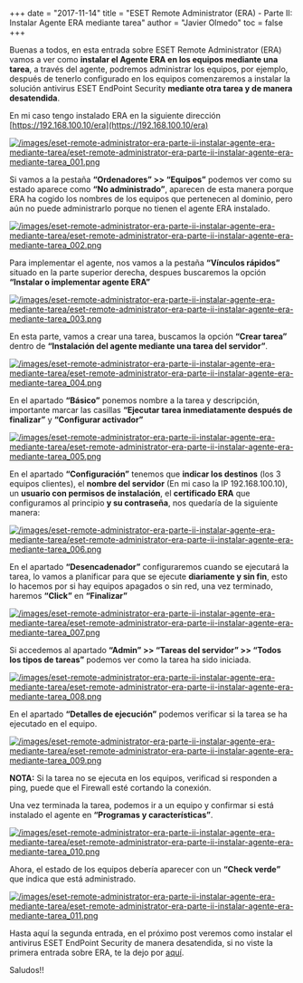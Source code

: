 +++
date = "2017-11-14"
title = "ESET Remote Administrator (ERA) - Parte II: Instalar Agente ERA mediante tarea"
author = "Javier Olmedo"
toc = false
+++

Buenas a todos, en esta entrada sobre ESET Remote Administrator (ERA) vamos a ver como **instalar el Agente ERA en los equipos mediante una tarea**, a través del agente, podremos administrar los equipos, por ejemplo, después de tenerlo configurado en los equipos comenzaremos a instalar la solución antivirus ESET EndPoint Security **mediante otra tarea y de manera desatendida**.

En mi caso tengo instalado ERA en la siguiente dirección [https://192.168.100.10/era](https://192.168.100.10/era)

[![/images/eset-remote-administrator-era-parte-ii-instalar-agente-era-mediante-tarea/eset-remote-administrator-era-parte-ii-instalar-agente-era-mediante-tarea_001.png](/images/eset-remote-administrator-era-parte-ii-instalar-agente-era-mediante-tarea/eset-remote-administrator-era-parte-ii-instalar-agente-era-mediante-tarea_001.png)](/images/eset-remote-administrator-era-parte-ii-instalar-agente-era-mediante-tarea/eset-remote-administrator-era-parte-ii-instalar-agente-era-mediante-tarea_001.png)

Si vamos a la pestaña **“Ordenadores” >> “Equipos”** podemos ver como su estado aparece como **“No administrado”**, aparecen de esta manera porque ERA ha cogido los nombres de los equipos que pertenecen al dominio, pero aún no puede administrarlo porque no tienen el agente ERA instalado.

[![/images/eset-remote-administrator-era-parte-ii-instalar-agente-era-mediante-tarea/eset-remote-administrator-era-parte-ii-instalar-agente-era-mediante-tarea_002.png](/images/eset-remote-administrator-era-parte-ii-instalar-agente-era-mediante-tarea/eset-remote-administrator-era-parte-ii-instalar-agente-era-mediante-tarea_002.png)](/images/eset-remote-administrator-era-parte-ii-instalar-agente-era-mediante-tarea/eset-remote-administrator-era-parte-ii-instalar-agente-era-mediante-tarea_002.png)

Para implementar el agente, nos vamos a la pestaña **“Vínculos rápidos”** situado en la parte superior derecha, despues buscaremos la opción **“Instalar o implementar agente ERA”**

[![/images/eset-remote-administrator-era-parte-ii-instalar-agente-era-mediante-tarea/eset-remote-administrator-era-parte-ii-instalar-agente-era-mediante-tarea_003.png](/images/eset-remote-administrator-era-parte-ii-instalar-agente-era-mediante-tarea/eset-remote-administrator-era-parte-ii-instalar-agente-era-mediante-tarea_003.png)](/images/eset-remote-administrator-era-parte-ii-instalar-agente-era-mediante-tarea/eset-remote-administrator-era-parte-ii-instalar-agente-era-mediante-tarea_003.png)

En esta parte, vamos a crear una tarea, buscamos la opción **“Crear tarea”** dentro de **“Instalación del agente mediante una tarea del servidor”**.

[![/images/eset-remote-administrator-era-parte-ii-instalar-agente-era-mediante-tarea/eset-remote-administrator-era-parte-ii-instalar-agente-era-mediante-tarea_004.png](/images/eset-remote-administrator-era-parte-ii-instalar-agente-era-mediante-tarea/eset-remote-administrator-era-parte-ii-instalar-agente-era-mediante-tarea_004.png)](/images/eset-remote-administrator-era-parte-ii-instalar-agente-era-mediante-tarea/eset-remote-administrator-era-parte-ii-instalar-agente-era-mediante-tarea_004.png)

En el apartado **“Básico”** ponemos nombre a la tarea y descripción, importante marcar las casillas **“Ejecutar tarea inmediatamente después de finalizar”** y **“Configurar activador”**

[![/images/eset-remote-administrator-era-parte-ii-instalar-agente-era-mediante-tarea/eset-remote-administrator-era-parte-ii-instalar-agente-era-mediante-tarea_005.png](/images/eset-remote-administrator-era-parte-ii-instalar-agente-era-mediante-tarea/eset-remote-administrator-era-parte-ii-instalar-agente-era-mediante-tarea_005.png)](/images/eset-remote-administrator-era-parte-ii-instalar-agente-era-mediante-tarea/eset-remote-administrator-era-parte-ii-instalar-agente-era-mediante-tarea_005.png)

En el apartado **“Configuración”** tenemos que **indicar los destinos** (los 3 equipos clientes), el **nombre del servidor** (En mi caso la IP 192.168.100.10), un **usuario con permisos de instalación**, el **certificado ERA** que configuramos al principio **y su contraseña**, nos quedaría de la siguiente manera:

[![/images/eset-remote-administrator-era-parte-ii-instalar-agente-era-mediante-tarea/eset-remote-administrator-era-parte-ii-instalar-agente-era-mediante-tarea_006.png](/images/eset-remote-administrator-era-parte-ii-instalar-agente-era-mediante-tarea/eset-remote-administrator-era-parte-ii-instalar-agente-era-mediante-tarea_006.png)](/images/eset-remote-administrator-era-parte-ii-instalar-agente-era-mediante-tarea/eset-remote-administrator-era-parte-ii-instalar-agente-era-mediante-tarea_006.png)

En el apartado **“Desencadenador”** configuraremos cuando se ejecutará la tarea, lo vamos a planificar para que se ejecute **diariamente y sin fin**, esto lo hacemos por si hay equipos apagados o sin red, una vez terminado, haremos **“Click”** en **“Finalizar”**

[![/images/eset-remote-administrator-era-parte-ii-instalar-agente-era-mediante-tarea/eset-remote-administrator-era-parte-ii-instalar-agente-era-mediante-tarea_007.png](/images/eset-remote-administrator-era-parte-ii-instalar-agente-era-mediante-tarea/eset-remote-administrator-era-parte-ii-instalar-agente-era-mediante-tarea_007.png)](/images/eset-remote-administrator-era-parte-ii-instalar-agente-era-mediante-tarea/eset-remote-administrator-era-parte-ii-instalar-agente-era-mediante-tarea_007.png)

Si accedemos al apartado **“Admin” >> “Tareas del servidor” >> “Todos los tipos de tareas”** podemos ver como la tarea ha sido iniciada.

[![/images/eset-remote-administrator-era-parte-ii-instalar-agente-era-mediante-tarea/eset-remote-administrator-era-parte-ii-instalar-agente-era-mediante-tarea_008.png](/images/eset-remote-administrator-era-parte-ii-instalar-agente-era-mediante-tarea/eset-remote-administrator-era-parte-ii-instalar-agente-era-mediante-tarea_008.png)](/images/eset-remote-administrator-era-parte-ii-instalar-agente-era-mediante-tarea/eset-remote-administrator-era-parte-ii-instalar-agente-era-mediante-tarea_008.png)

En el apartado **“Detalles de ejecución”** podemos verificar si la tarea se ha ejecutado en el equipo.

[![/images/eset-remote-administrator-era-parte-ii-instalar-agente-era-mediante-tarea/eset-remote-administrator-era-parte-ii-instalar-agente-era-mediante-tarea_009.png](/images/eset-remote-administrator-era-parte-ii-instalar-agente-era-mediante-tarea/eset-remote-administrator-era-parte-ii-instalar-agente-era-mediante-tarea_009.png)](/images/eset-remote-administrator-era-parte-ii-instalar-agente-era-mediante-tarea/eset-remote-administrator-era-parte-ii-instalar-agente-era-mediante-tarea_009.png)

**NOTA:** Si la tarea no se ejecuta en los equipos, verificad si responden a ping, puede que el Firewall esté cortando la conexión.

Una vez terminada la tarea, podemos ir a un equipo y confirmar si está instalado el agente en **“Programas y características”**.

[![/images/eset-remote-administrator-era-parte-ii-instalar-agente-era-mediante-tarea/eset-remote-administrator-era-parte-ii-instalar-agente-era-mediante-tarea_010.png](/images/eset-remote-administrator-era-parte-ii-instalar-agente-era-mediante-tarea/eset-remote-administrator-era-parte-ii-instalar-agente-era-mediante-tarea_010.png)](/images/eset-remote-administrator-era-parte-ii-instalar-agente-era-mediante-tarea/eset-remote-administrator-era-parte-ii-instalar-agente-era-mediante-tarea_010.png)

Ahora, el estado de los equipos debería aparecer con un **“Check verde”** que indica que está administrado.

[![/images/eset-remote-administrator-era-parte-ii-instalar-agente-era-mediante-tarea/eset-remote-administrator-era-parte-ii-instalar-agente-era-mediante-tarea_011.png](/images/eset-remote-administrator-era-parte-ii-instalar-agente-era-mediante-tarea/eset-remote-administrator-era-parte-ii-instalar-agente-era-mediante-tarea_011.png)](/images/eset-remote-administrator-era-parte-ii-instalar-agente-era-mediante-tarea/eset-remote-administrator-era-parte-ii-instalar-agente-era-mediante-tarea_011.png)

Hasta aquí la segunda entrada, en el próximo post veremos como instalar el antivirus ESET EndPoint Security de manera desatendida, si no viste la primera entrada sobre ERA, te la dejo por [aquí](https://hackpuntes.com/eset-remote-administrator-era-parte-i-instalacion/).

Saludos!!